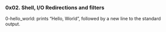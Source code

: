 ### 0x02. Shell, I/O Redirections and filters
0-hello_world: prints “Hello, World”, followed by a new line to the standard output.
